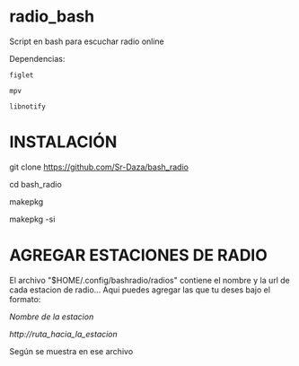 # radio_bash

Script en bash para escuchar radio online

Dependencias:

    figlet

    mpv

    libnotify



# INSTALACIÓN

git clone https://github.com/Sr-Daza/bash_radio

cd bash_radio

makepkg

makepkg -si


# AGREGAR ESTACIONES DE RADIO

El archivo "$HOME/.config/bashradio/radios" contiene el nombre y la url de cada estacion de radio... Aqui puedes agregar las que tu deses bajo el  formato:

*Nombre de la estacion*

*http://ruta_hacia_la_estacion*

Según se muestra en ese archivo
